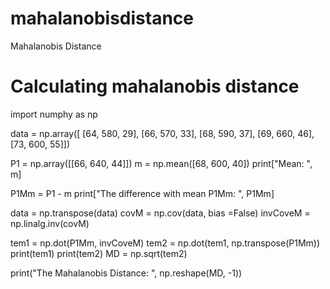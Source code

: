 # mahalanobisdistance
Mahalanobis Distance

# Calculating mahalanobis distance
import numphy as np

data = np.array([
[64, 580, 29],
[66, 570, 33],
[68, 590, 37],
[69, 660, 46],
[73, 600, 55]])

P1 = np.array([[66, 640, 44]])
m = np.mean([68, 600, 40])
print["Mean: ", m]

P1Mm = P1 - m
print["The difference with mean P1Mm: ", P1Mm]

data = np.transpose(data)
covM = np.cov(data, bias =False)
invCoveM = np.linalg.inv(covM)

tem1 = np.dot(P1Mm, invCoveM)
tem2 = np.dot(tem1, np.transpose(P1Mm))
print(tem1)
print(tem2)
MD = np.sqrt(tem2)

print("The Mahalanobis Distance: ", np.reshape(MD, -1))
